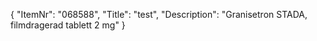 {
  "ItemNr": "068588",
  "Title": "test",
  "Description": "Granisetron STADA, filmdragerad tablett 2 mg"
}